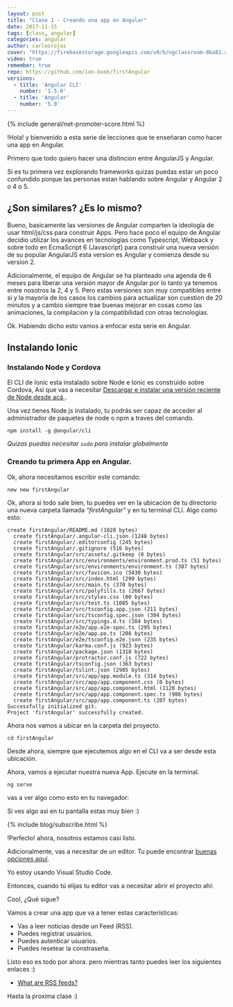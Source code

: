 ```yaml
---
layout: post
title: "Clase 1 - Creando una app en Angular"
date: 2017-11-15
tags: [class, angular]
categories: angular
author: carlosrojas
cover: "https://firebasestorage.googleapis.com/v0/b/ngclassroom-8ba81.appspot.com/o/posts%2F2017-11-14-clase-1-feed%2Fclase1.png?alt=media&token=bc1466ef-4358-49f9-9dc0-7e7c014feb54"
video: true
remember: true
repo: https://github.com/ion-book/firstAngular
versions:
  - title: 'Angular CLI'
    number: '1.5.0'
  - title: 'Angular'
    number: '5.0'
---
```


<amp-img width="1024" height="512" layout="responsive" src="https://firebasestorage.googleapis.com/v0/b/ngclassroom-8ba81.appspot.com/o/posts%2F2017-11-14-clase-1-feed%2Fclase1.png?alt=media&token=bc1466ef-4358-49f9-9dc0-7e7c014feb54"></amp-img>

{% include general/net-promoter-score.html %} 

!Hola! y bienvenido a esta serie de lecciones que te enseñaran como hacer una app en Angular.

Primero que todo quiero hacer una distincion entre AngularJS y Angular.

Si es tu primera vez explorando frameworks quizas puedas estar un poco confundido porque las personas estan hablando sobre Angular y Angular 2 o 4 o 5.
<!--summary-->

## ¿Son similares? ¿Es lo mismo?

Bueno, basicamente las versiones de Angular comparten la ideología de usar html/js/css para construir Apps. Pero hace poco el equipo de Angular decidio utilizar los avances en tecnologias como Typescript, Webpack y sobre todo en EcmaScript 6 (Javascript) para construir una nueva versión de su popular AngularJS esta version es Angular y comienza desde su version 2. 

Adicionalmente, el equipo de Angular se ha planteado una agenda de 6 meses para liberar una versión mayor de Angular por lo tanto ya tenemos entre nosotros la 2, 4 y 5. Pero estas versiones son muy compatibles entre si y la mayoria de los casos los cambios para actualizar son cuestion de 20 minutos y a cambio siempre trae buenas mejorar en cosas como las animaciones, la compilacion y la compatibilidad con otras tecnologias.

Ok. Habiendo dicho esto vamos a enfocar esta serie en Angular.

## Instalando Ionic

### Instalando Node y Cordova

El CLI de Ionic esta instalado sobre Node e Ionic es construido sobre Cordova, Asi que vas a necesitar [ Descargar e instalar una versión reciente de Node desde acá ](https://nodejs.org/).

Una vez tienes Node.js instalado, tu podrás ser capaz de acceder al administrador de paquetes de node o npm a traves del comando.

```
npm install -g @angular/cli
```

*Quizas puedas necesitar `sudo` para instalar globalmente*


### Creando tu primera App en Angular.

Ok, ahora necesitamos escribir este comando:

```
new new firstAngular
```

Ok, ahora si todo sale bien, tu puedes ver en la ubicacion de tu directorio una nueva carpeta llamada *"firstAngular"* y en tu terminal CLI. Algo como esto:

```
create firstAngular/README.md (1028 bytes)
  create firstAngular/.angular-cli.json (1248 bytes)
  create firstAngular/.editorconfig (245 bytes)
  create firstAngular/.gitignore (516 bytes)
  create firstAngular/src/assets/.gitkeep (0 bytes)
  create firstAngular/src/environments/environment.prod.ts (51 bytes)
  create firstAngular/src/environments/environment.ts (387 bytes)
  create firstAngular/src/favicon.ico (5430 bytes)
  create firstAngular/src/index.html (299 bytes)
  create firstAngular/src/main.ts (370 bytes)
  create firstAngular/src/polyfills.ts (2667 bytes)
  create firstAngular/src/styles.css (80 bytes)
  create firstAngular/src/test.ts (1085 bytes)
  create firstAngular/src/tsconfig.app.json (211 bytes)
  create firstAngular/src/tsconfig.spec.json (304 bytes)
  create firstAngular/src/typings.d.ts (104 bytes)
  create firstAngular/e2e/app.e2e-spec.ts (295 bytes)
  create firstAngular/e2e/app.po.ts (208 bytes)
  create firstAngular/e2e/tsconfig.e2e.json (235 bytes)
  create firstAngular/karma.conf.js (923 bytes)
  create firstAngular/package.json (1318 bytes)
  create firstAngular/protractor.conf.js (722 bytes)
  create firstAngular/tsconfig.json (363 bytes)
  create firstAngular/tslint.json (2985 bytes)
  create firstAngular/src/app/app.module.ts (314 bytes)
  create firstAngular/src/app/app.component.css (0 bytes)
  create firstAngular/src/app/app.component.html (1120 bytes)
  create firstAngular/src/app/app.component.spec.ts (986 bytes)
  create firstAngular/src/app/app.component.ts (207 bytes)
Successfully initialized git.
Project 'firstAngular' successfully created.

```

Ahora nos vamos a ubicar en la carpeta del proyecto.

```
cd firstAngular
```

Desde ahora, siempre que ejecutemos algo en el CLI va a ser desde esta ubicación.

Ahora, vamos a ejecutar nuestra nueva App. Ejecute en la terminal.

```
ng serve
```

vas a ver algo como esto en tu navegador:

<amp-img width="858" height="495" layout="responsive" src="https://firebasestorage.googleapis.com/v0/b/ngclassroom-8ba81.appspot.com/o/posts%2F2017-11-14-clase-1-feed%2FCaptura%20de%20pantalla%202017-11-15%20a%20la(s)%2010.15.18%20a.m..png?alt=media&token=1d8773b5-22e7-49da-8082-f187b8ad5597"></amp-img>

Si ves algo asi en tu pantalla estas muy bien :)

{% include blog/subscribe.html %}

!Perfecto! ahora, nosotros estamos casi listo.

Adicionalmente, vas a necesitar de un editor. Tu puede encontrar [buenas opciones aquí](https://angular.io/resources).

Yo estoy usando Visual Studio Code.

Entonces, cuando tú elijas tu editor vas a necesitar abrir el proyecto ahí:

<amp-img width="858" height="643" layout="responsive" src="https://firebasestorage.googleapis.com/v0/b/ngclassroom-8ba81.appspot.com/o/posts%2F2017-11-14-clase-1-feed%2FCaptura%20de%20pantalla%202017-11-15%20a%20la(s)%2010.18.03%20a.m..png?alt=media&token=2c81d9af-f1d7-4368-b49d-49206ef0c021"></amp-img>

Cool, ¿Qué sigue?

Vamos a crear una app que va a tener estas características:

* Vas a leer noticias desde un Feed (RSS).
* Puedes registrar usuarios.
* Puedes autenticar usuarios.
* Puedes resetear la constraseña.

Listo eso es todo por ahora. pero mientras tanto puedes leer los siguientes enlaces :)

* [What are RSS feeds?](https://www.lifewire.com/rss-101-3482781)

Hasta la proxima clase :)
